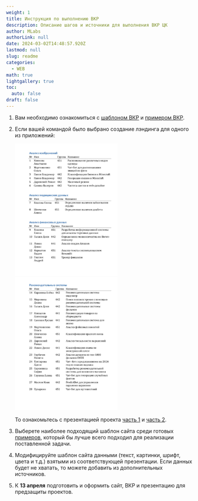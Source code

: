 ```yaml
---
weight: 1
title: Инструкция по выполнению ВКР
description: Описание шагов и источники для выполнения ВКР ЦК
author: MLabs
authorLink: null
date: 2024-03-02T14:48:57.920Z
lastmod: null
slug: readme
categories:
  - WEB
math: true
lightgallery: true
toc:
  auto: false
draft: false
---
```


1. Вам необходимо ознакомиться с [шаблоном ВКР](../files/Шаблон-ИФиЖ.docx) и [примером ВКР](../files/Пример_ВКР_(ycadm.ru).docx).

2. Если вашей командой было выбрано создание лэндинга для одного из приложений:

    <img src="../files/ИИС_защиты_images_Page1.jpg" alt="1 Блок проектов" style="zoom:35%;" />

    <img src="../files/ИИС_защиты_images_Page2.jpg" alt="2 Блок проектов" style="zoom:35%;" />

    То ознакомьтесь с презентацией проекта [часть 1](https://cloud.mail.ru/public/LKfg/U38MgwQ8G) и [часть 2](https://cloud.mail.ru/public/v8Kf/o8pqZe6ra).

3. Выберете наиболее подходящий шаблон сайта среди готовых [примеров](../examples), который бы лучше всего подходил для реализации поставленной задачи.

4. Модифицируйте шаблон сайта данными (текст, картинки, шрифт, цвета и т.д.) взятыми из соответствующей презентации. Если данных будет не хватать, то можете добавить из дополнительных источников.

5. К **13 апреля** подготовить и оформить сайт, ВКР и презентацию для предзащиты проектов.

